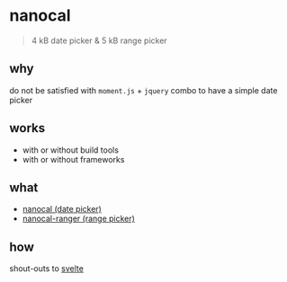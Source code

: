 # nanocal

> 4 kB date picker & 5 kB range picker

## why

do not be satisfied with `moment.js` + `jquery` combo to have a simple date picker

## works

- with or without build tools
- with or without frameworks

## what

- [nanocal (date picker)](nanocal/README.md)
- [nanocal-ranger (range picker)](ranger/README.md)

## how

shout-outs to [svelte](https://svelte.technology/)
